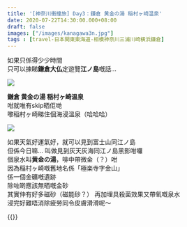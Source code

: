 ```yaml
---
title: '[神奈川衝撞旅] Day3：鎌倉 黄金の湯 稲村ヶ崎温泉'
date: 2020-07-22T14:30:00.000+08:00
draft: false
images: ["/images/kanagawa3n.jpg"]
tags : [travel-日本関東東海道-相模神奈川三浦川崎横浜鎌倉]
---
```


如果只係得少少時間  
只可以揀睇**鎌倉大仏**定遊覽**江ノ島**嘅話...

![](/images/kanagawa3n.jpg)

**鎌倉 黄金の湯 稲村ヶ崎温泉**  
咁就唯有skip晒佢哋  
嚟稲村ヶ崎睇住個海浸溫泉（哈哈哈） 

![](/images/kanagawa3n1.jpg)

如果天氣好運氣好，就可以見到富士山同江ノ島  
但係今日嘛... 叫做見到灰天灰海同江ノ島黑影咁囉  
個泉水叫**黄金の湯**，啡中帶微金（？）咁  
因為稲村ヶ崎嘅舊地名係「極楽寺字金山」  
係一個金礦嘅遺跡  
除咗啲應該無晒嘅金砂  
其實仲有好多磁砂（磁能砂？）
再加埋具殺菌效果又帶氧嘅泉水  
浸完好難唔消除疲勞同令皮膚滑滑呢～


{{<kanagawa>}}
